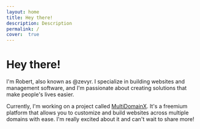 ```yaml
---
layout: home
title: Hey there!
description: Description
permalink: /
cover:  true
---
```

# Hey there!
I'm Robert, also known as @zevyr. I specialize in building websites and management software, and I'm passionate about creating solutions that make people's lives easier.

Currently, I'm working on a project called [MultiDomainX](https://MultiDomainX.github.io). It's a freemium platform that allows you to customize and build websites across multiple domains with ease. I'm really excited about it and can't wait to share more!